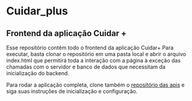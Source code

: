 # Cuidar_plus
## Frontend da aplicação Cuidar +

Esse repositório contém todo o frontend da aplicação Cuidar+
Para executar, basta clonar o repositório em uma pasta local e abrir o arquivo index.html que permitirá toda a interação com a página à exceção das chamadas com o servidor e banco de dados que necessitam da inicialização do backend.

Para rodar a aplicação completa, clone também o [repositório das apis](https://github.com/mateuscarlos/cuidar_plus_api) e siga suas instruções de inicialização e configuração.
